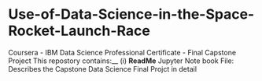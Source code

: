 # Use-of-Data-Science-in-the-Space-Rocket-Launch-Race
Coursera - IBM Data Science Professional Certificate - Final Capstone Project
This repostory contains:__
(i) **ReadMe** Jupyter Note book File: Describes the Capstone Data Science Final Projct in detail
